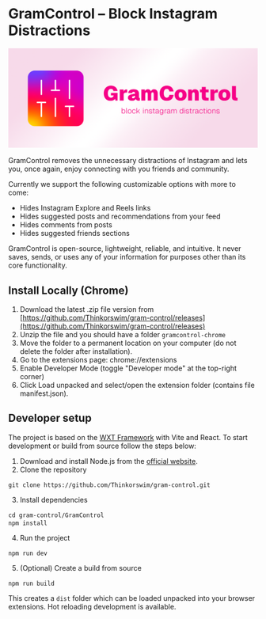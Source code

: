 # GramControl – Block Instagram Distractions

![gram-control](Design/marketplace/marquee.png)


GramControl removes the unnecessary distractions of Instagram and lets you, once again, enjoy connecting with you friends and community.

Currently we support the following customizable options with more to come:

- Hides Instagram Explore and Reels links
- Hides suggested posts and recommendations from your feed
- Hides comments from posts
- Hides suggested friends sections

GramControl is open-source, lightweight, reliable, and intuitive. It never saves, sends, or uses any of your information for purposes other than its core functionality.

## Install Locally (Chrome)

1. Download the latest .zip file version from [https://github.com/Thinkorswim/gram-control/releases](https://github.com/Thinkorswim/gram-control/releases)
2. Unzip the file and you should have a folder `gramcontrol-chrome`
3. Move the folder to a permanent location on your computer (do not delete the folder after installation).
4. Go to the extensions page: chrome://extensions
5. Enable Developer Mode (toggle "Developer mode" at the top-right corner)
6. Click Load unpacked and select/open the extension folder (contains file manifest.json).


## Developer setup

The project is based on the [WXT Framework](https://wxt.dev/) with Vite and React. To start development or build from source follow the steps below:

1. Download and install Node.js from the [official website](https://nodejs.org/).
2. Clone the repository 

```
git clone https://github.com/Thinkorswim/gram-control.git
``` 

3. Install dependencies 

```
cd gram-control/GramControl
npm install
```

4. Run the project

```
npm run dev
```

5. (Optional) Create a build from source

```
npm run build
```

This creates a `dist` folder which can be loaded unpacked into your browser extensions. Hot reloading development is available.
